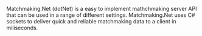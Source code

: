 Matchmaking.Net (dotNet) is a easy to implement mathchmaking server API that can be used in a range of different settings. Matchmaking.Net uses C# sockets to deliver quick and reliable matchmaking data to a client in miliseconds. 
